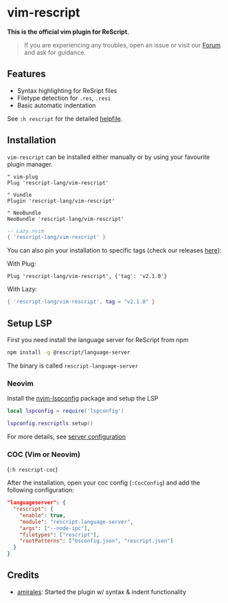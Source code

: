 # vim-rescript

**This is the official vim plugin for ReScript.**

> If you are experiencing any troubles, open an issue or visit our [Forum](https://forum.rescript-lang.org) and ask for guidance.

## Features

- Syntax highlighting for ReSript files
- Filetype detection for `.res`, `.resi`
- Basic automatic indentation

See `:h rescript` for the detailed [helpfile](./doc/rescript.txt).

## Installation

`vim-rescript` can be installed either manually or by using your favourite plugin manager.

```vim
" vim-plug
Plug 'rescript-lang/vim-rescript'

" Vundle
Plugin 'rescript-lang/vim-rescript'

" NeoBundle
NeoBundle 'rescript-lang/vim-rescript'
```

```lua
-- Lazy.nvim
{ 'rescript-lang/vim-rescript' }
```

You can also pin your installation to specific tags (check our releases [here](https://github.com/rescript-lang/vim-rescript/releases)):

With Plug:

```vim
Plug 'rescript-lang/vim-rescript', {'tag': 'v2.1.0'}
```

With Lazy:

```lua
{ 'rescript-lang/vim-rescript', tag = "v2.1.0" }
```

## Setup LSP

First you need install the language server for ReScript from npm

```sh
npm install -g @rescript/language-server
```

The binary is called `rescript-language-server`

### Neovim

Install the [nvim-lspconfig](https://github.com/neovim/nvim-lspconfig) package and setup the LSP

```lua
local lspconfig = require('lspconfig')

lspconfig.rescriptls.setup()
```

For more details, see [server configuration](https://github.com/neovim/nvim-lspconfig/blob/master/doc/server_configurations.md#rescriptls)

### COC (Vim or Neovim)

(`:h rescript-coc`)

After the installation, open your coc config (`:CocConfig`) and add the following configuration:

```json
"languageserver": {
  "rescript": {
    "enable": true,
    "module": "rescript-language-server",
    "args": ["--node-ipc"],
    "filetypes": ["rescript"],
    "rootPatterns": ["bsconfig.json", "rescript.json"]
  }
}
```

<!-- ### Configure omnicomplete Support -->

<!-- (`:h rescript-omnicomplete`) -->

<!-- We support auto-completion with Vim's builtin `omnifunc`, which is triggered with `C-x C-o` in insert mode to look for autocomplete candidates. -->

<!-- > While omnicomplete's dialog is open, use `C-n` / `C-p` to navigate to the next / previous item -->

<!-- ```vim -->
<!-- " Hooking up the ReScript autocomplete function -->
<!-- set omnifunc=rescript#Complete -->

<!-- " When preview is enabled, omnicomplete will display additional -->
<!-- " information for a selected item -->
<!-- set completeopt+=preview -->
<!-- ``` -->

## Credits

- [amirales](https://github.com/amiralies): Started the plugin w/ syntax & indent functionality
